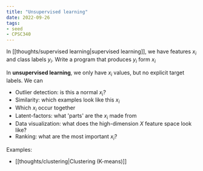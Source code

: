 ```yaml
---
title: "Unsupervised learning"
date: 2022-09-26
tags:
- seed
- CPSC340
---
```


In [[thoughts/supervised learning|supervised learning]], we have features $x_i$ and class labels $y_i$. Write a program that produces $y_i$ form $x_i$

In **unsupervised learning**, we only have $x_i$ values, but no explicit target labels. We can
- Outlier detection: is this a normal $x_i$?
- Similarity: which examples look like this $x_i$
- Which $x_i$ occur together
- Latent-factors: what 'parts' are the $x_i$ made from
- Data visualization: what does the high-dimension $X$ feature space look like?
- Ranking: what are the most important $x_i$?

Examples:
- [[thoughts/clustering|Clustering (K-means)]]